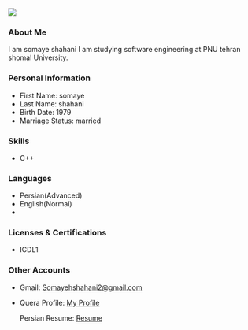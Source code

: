 <img src="https://avatars.githubusercontent.com/u/82943111?s=400&u=bba8046d0306fa12e3d38b5978ce194e2b73247a&v=4"/>

### About Me

I am somaye shahani
I am studying software engineering at PNU tehran shomal University.

### Personal Information

- First Name: somaye
- Last Name: shahani
- Birth Date: 1979
- Marriage Status: married 

### Skills

+ C++

### Languages

- Persian(Advanced)
- English(Normal)
- 
### Licenses & Certifications

- ICDL1 

### Other Accounts
- Gmail: Somayehshahani2@gmail.com

- Quera Profile: <a href="https://quera.ir/profile/somayeshahani">My Profile</a>

  Persian Resume: <a href="https://somayehshahani.github.io/resume.fa/"> Resume </a>
